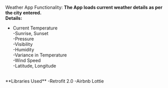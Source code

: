 Weather App
Functionality:
**The App loads current weather details as per the city entered.**     
**Details:**   
- Current Temperature    
-Sunrise, Sunset    
-Pressure    
-Visibility    
-Humidity   
-Variance in Temperature   
-Wind Speed  
-Latitude, Longitude    
<br/>   
**Libraries Used**            
-Retrofit 2.0      
-Airbnb Lottie             
<br/>

